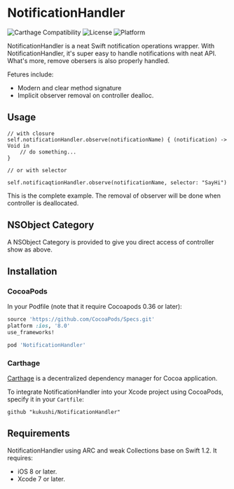 # NotificationHandler

![Carthage Compatibility](https://img.shields.io/badge/Carthage-✔-f2a77e.svg?style=flat)
![License](https://img.shields.io/cocoapods/l/Lily.svg?style=flat)
![Platform](https://img.shields.io/cocoapods/p/Lily.svg?style=flat)

NotificationHandler is a neat Swift notification operations wrapper. With NotificationHandler, it's super easy to handle notifications with neat API. What's more, remove obersers is also properly handled.

Fetures include:

* Modern and clear method signature
* Implicit observer removal on controller dealloc.


## Usage

```
// with closure
self.notificationHandler.observe(notificationName) { (notification) -> Void in
    // do something...
}

// or with selector

self.notificaqtionHandler.observe(notificationName, selector: "SayHi")

```

This is the complete example. The removal of observer will be done when controller is deallocated.

##  NSObject Category

A NSObject Category is provided to give you direct access of controller show as above.

## Installation

### CocoaPods

In your Podfile (note that it require Cocoapods 0.36 or later):

```ruby
source 'https://github.com/CocoaPods/Specs.git'
platform :ios, '8.0'
use_frameworks!

pod 'NotificationHandler'
```

### Carthage

[Carthage](https://github.com/Carthage/Carthage) is a decentralized dependency manager for Cocoa application.

To integrate NotificationHandler into your Xcode project using CocoaPods, specify it in your `Cartfile`:

```ogdl
github "kukushi/NotificationHandler"
```

## Requirements

NotificationHandler using ARC and weak Collections base on Swift 1.2. It requires:

* iOS 8 or later.
* Xcode 7 or later.